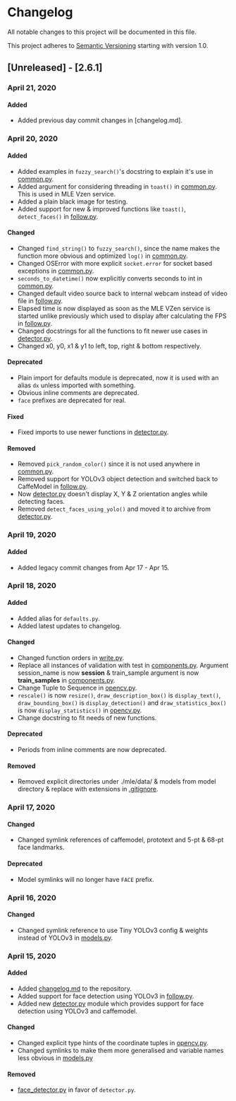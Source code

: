 # Changelog
<!-- markdownlint-disable MD024 -->

All notable changes to this project will be documented in this file.

This project adheres to [Semantic Versioning](https://semver.org/spec/v2.0.0.html) starting with version 1.0.

## [Unreleased] - [2.6.1]

### April 21, 2020

#### Added

- Added previous day commit changes in [changelog.md].

### April 20, 2020

#### Added

- Added examples in `fuzzy_search()`'s docstring to explain it's use in [common.py](https://github.com/xames3/mle/commit/5645a82a3b66c834304f705b27e958f4f6ee14b0).
- Added argument for considering threading in `toast()` in [common.py](https://github.com/xames3/mle/commit/5645a82a3b66c834304f705b27e958f4f6ee14b0). This is used in MLE Vzen service.
- Added a plain black image for testing.
- Added support for new & improved functions like `toast()`, `detect_faces()` in [follow.py](https://github.com/xames3/mle/commit/cd75ac5e29d9d3ac7e7a53b6c1f9bd970e3b68db).

#### Changed

- Changed `find_string()` to `fuzzy_search()`, since the name makes the function more obvious and optimized `log()` in [common.py](https://github.com/xames3/mle/commit/5645a82a3b66c834304f705b27e958f4f6ee14b0).
- Changed OSError with more explicit `socket.error` for socket based exceptions in [common.py](https://github.com/xames3/mle/commit/5645a82a3b66c834304f705b27e958f4f6ee14b0).
- `seconds_to_datetime()` now explicitly converts seconds to int in [common.py](https://github.com/xames3/mle/commit/5645a82a3b66c834304f705b27e958f4f6ee14b0).
- Changed default video source back to internal webcam instead of video file in [follow.py](https://github.com/xames3/mle/commit/cd75ac5e29d9d3ac7e7a53b6c1f9bd970e3b68db).
- Elapsed time is now displayed as soon as the MLE VZen service is started unlike previously which used to display after calculating the FPS in [follow.py](https://github.com/xames3/mle/commit/cd75ac5e29d9d3ac7e7a53b6c1f9bd970e3b68db).
- Changed docstrings for all the functions to fit newer use cases in [detector.py](https://github.com/xames3/mle/commit/f6647a4808c9dd0d5ab636a36c8f18ba09f81b93).
- Changed x0, y0, x1 & y1 to left, top, right & bottom respectively.

#### Deprecated

- Plain import for defaults module is deprecated, now it is used with an alias `dx` unless imported with something.
- Obvious inline comments are deprecated.
- `face` prefixes are deprecated for real.

#### Fixed

- Fixed imports to use newer functions in [detector.py](https://github.com/xames3/mle/commit/f6647a4808c9dd0d5ab636a36c8f18ba09f81b93).

#### Removed

- Removed `pick_random_color()` since it is not used anywhere in [common.py](https://github.com/xames3/mle/commit/5645a82a3b66c834304f705b27e958f4f6ee14b0).
- Removed support for YOLOv3 object detection and switched back to CaffeModel in [follow.py](https://github.com/xames3/mle/commit/cd75ac5e29d9d3ac7e7a53b6c1f9bd970e3b68db).
- Now [detector.py](https://github.com/xames3/mle/commit/f6647a4808c9dd0d5ab636a36c8f18ba09f81b93) doesn't display X, Y & Z orientation angles while detecting faces.
- Removed `detect_faces_using_yolo()` and moved it to archive from [detector.py](https://github.com/xames3/mle/commit/f6647a4808c9dd0d5ab636a36c8f18ba09f81b93).

### April 19, 2020

#### Added

- Added legacy commit changes from Apr 17 - Apr 15.

### April 18, 2020

#### Added

- Added alias for `defaults.py`.
- Added latest updates to changelog.

#### Changed

- Changed function orders in [write.py](https://github.com/xames3/mle/commit/9b372dab59731d5095a17ab951cc0a63a0d99cc0).
- Replace all instances of validation with test in [components.py](https://github.com/xames3/mle/commit/1aba4d8dcca3131b46ff3e49ccc8988d689bcaee). Argument session_name is now **session** & train_sample argument is now **train_samples** in [components.py](https://github.com/xames3/mle/commit/1aba4d8dcca3131b46ff3e49ccc8988d689bcaee).
- Change Tuple to Sequence in [opencv.py](https://github.com/xames3/mle/commit/ea43b6f568846b0af55753d05a5984eac7001039).
- `rescale()` is now `resize()`, `draw_description_box()` is `display_text()`, `draw_bounding_box()` is `display_detection()` and `draw_statistics_box()` is now `display_statistics()` in [opencv.py](https://github.com/xames3/mle/commit/ea43b6f568846b0af55753d05a5984eac7001039).
- Change docstring to fit needs of new functions.

#### Deprecated

- Periods from inline comments are now deprecated.

#### Removed

- Removed explicit directories under ./mle/data/ & models from model directory & replace with extensions in [.gitignore](https://github.com/xames3/mle/commit/f78430c239078e70009be2122e0d563c6f397cc5).

### April 17, 2020

#### Changed

- Changed symlink references of caffemodel, prototext and 5-pt & 68-pt face landmarks.

#### Deprecated

- Model symlinks will no longer have `FACE` prefix.

### April 16, 2020

#### Changed

- Changed symlink reference to use Tiny YOLOv3 config & weights instead of YOLOv3 in [models.py](https://github.com/xames3/mle/commit/2c9cf6ccb623ca38fe083c793a7546a7386bcfd2).

### April 15, 2020

#### Added

- Added [changelog.md](https://github.com/xames3/mle/commit/ef2ed3ed213ce2ac193dc661f3f757de2ac1df22) to the repository.
- Added support for face detection using YOLOv3 in [follow.py](https://github.com/xames3/mle/commit/7a137b283e3a0109b320026315a3633ca8fccf2b).
- Added new [detector.py](https://github.com/xames3/mle/commit/cef628a7d021baee85cb72f983ed79efc30261bf) module which provides support for face detection using YOLOv3 and caffemodel.

#### Changed

- Changed explicit type hints of the coordinate tuples in [opencv.py](https://github.com/xames3/mle/commit/9a5bd68ceefed97122c6001ae901744e02c02656).
- Changed symlinks to make them more generalised and variable names less obvious in [models.py](https://github.com/xames3/mle/commit/2617e3c310f04be4129e75a80dfb113b85ddb3c7)

#### Removed

- [face_detector.py](https://github.com/xames3/mle/commit/672f77a141e778a690c2f5ca01359342d4f1cbef) in favor of `detector.py`.
